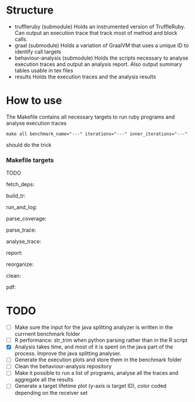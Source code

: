 # Structure
- truffleruby (submodule)
Holds an instrumented version of TruffleRuby. Can output an execution trace that track most of method and block calls.
- graal (submodule)
Holds a variation of GraalVM that uses a unique ID to identify call targets
- behaviour-analysis (submodule)
Holds the scripts necessary to analyse execution traces and output an analysis report.
Also output summary tables usable in tex files
- results
Holds the execution traces and the analysis results

# How to use
The Makefile contains all necessary targets to run ruby programs and analyse execution traces

    make all benchmark_name="---" iterations="---" inner_iterations="---"

should do the trick

### Makefile targets

TODO

fetch_deps:


build_tr: 

     
run_and_log:


parse_coverage:


parse_trace:


analyse_trace:

		  
report:


reorganize:


clean:


pdf:


# TODO
- [ ] Make sure the input for the java splitting analyzer is written in the currnent benchmark folder
- [ ] R performance: str_trim when python parsing rather than in the R script
- [x] Analysis takes time, and most of it is spent on the java part of the process. Improve the java splitting analyser.
- [ ] Generate the execution plots and store them in the benchmark folder
- [ ] Clean the behaviour-analysis repository
- [ ] Make it possible to run a list of programs, analyse all the traces and aggregate all the results
- [ ] Generate a target lifetime plot (y-axis is target ID), color coded depending on the receiver set
